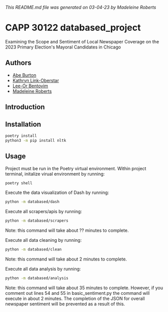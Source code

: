 *This README.md file was generated on 03-04-23 by Madeleine Roberts*
# CAPP 30122 databased_project
Examining the Scope and Sentiment of Local Newspaper Coverage on the 2023 Primary Election's Mayoral Candidates in Chicago

## Authors
- [Abe Burton](https://github.com/abejburton)
- [Kathryn Link-Oberstar](https://github.com/klinkoberstar)
- [Lee-Or Bentovim](https://github.com/bentoviml)
- [Madeleine Roberts](https://github.com/MadeleineKRoberts) 

## Introduction
## Installation

```bash
poetry install
python3 -m pip install nltk
```

## Usage
Project must be run in the Poetry virtual environment. 
Within project terminal, initalize virual environment by running:
```bash
poetry shell
```


Execute the data visualization of Dash by running:
```bash
python -m databased/dash
```


Execute all scrapers/apis by running:
```bash
python -m databased/scrapers
```
Note: this command will take about ?? minutes to complete.


Execute all data cleaning by running:
```bash
python -m databased/clean
```
Note: this command will take about 2 minutes to complete.


Execute all data analysis by running:
```bash
python -m databased/analysis
```
Note: this command will take about 35 minutes to complete. However, if you comment out lines 54 and 55 in basic_sentiment.py the command will execute in about 2 minutes. The completion of the JSON for overall newspaper sentiment will be prevented as a result of this.




